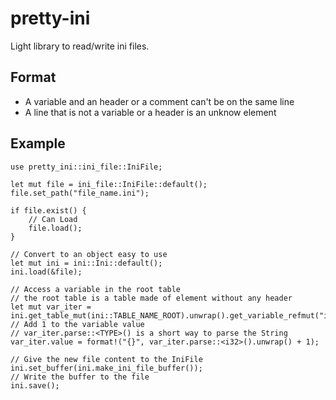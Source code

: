 # pretty-ini
Light library to read/write ini files.

## Format
- A variable and an header or a comment can't be on the same line
- A line that is not a variable or a header is an unknow element

## Example

```
use pretty_ini::ini_file::IniFile;

let mut file = ini_file::IniFile::default();
file.set_path("file_name.ini");

if file.exist() {
    // Can Load
    file.load();
}

// Convert to an object easy to use
let mut ini = ini::Ini::default();
ini.load(&file);

// Access a variable in the root table
// the root table is a table made of element without any header
let mut var_iter = ini.get_table_mut(ini::TABLE_NAME_ROOT).unwrap().get_variable_refmut("iter").unwrap();
// Add 1 to the variable value
// var_iter.parse::<TYPE>() is a short way to parse the String
var_iter.value = format!("{}", var_iter.parse::<i32>().unwrap() + 1);

// Give the new file content to the IniFile
ini.set_buffer(ini.make_ini_file_buffer());
// Write the buffer to the file
ini.save();
```
